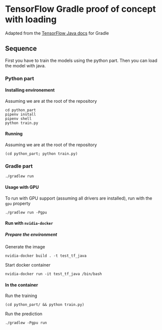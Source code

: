 # TensorFlow Gradle proof of concept with loading

Adapted from the [TensorFlow Java docs](https://www.tensorflow.org/install/install_java) for Gradle

## Sequence
First you have to train the models using the python part. Then you can load the model with java.

### Python part
#### Installing environement
Assuming we are at the root of the repository
```
cd python_part
pipenv install
pipenv shell
python train.py
```

#### Running
Assuming we are at the root of the repository
```
(cd python_part; python train.py)
```

### Gradle part
```
./gradlew run
```

#### Usage with GPU

To run with GPU support (assuming all drivers are installed), run with the `gpu` property
```
./gradlew run -Pgpu
```

#### Run with `nvidia-docker`
##### Prepare the environment
Generate the image
```
nvidia-docker build . -t test_tf_java
```

Start docker container
```
nvidia-docker run -it test_tf_java /bin/bash
```

#### In the container
Run the training
```
(cd python_part/ && python train.py)
```

Run the prediction
```
./gradlew -Pgpu run
```

